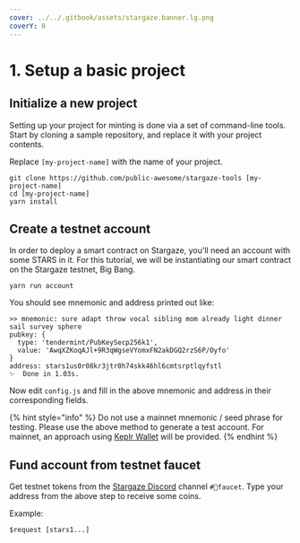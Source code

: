 ```yaml
---
cover: ../../.gitbook/assets/stargaze.banner.lg.png
coverY: 0
---
```


# 1. Setup a basic project

## Initialize a new project

Setting up your project for minting is done via a set of command-line tools. Start by cloning a sample repository, and replace it with your project contents.

Replace `[my-project-name]` with the name of your project.

```
git clone https://github.com/public-awesome/stargaze-tools [my-project-name]
cd [my-project-name]
yarn install
```

## Create a testnet account

In order to deploy a smart contract on Stargaze, you'll need an account with some STARS in it. For this tutorial, we will be instantiating our smart contract on the Stargaze testnet, Big Bang.&#x20;

```
yarn run account
```

You should see mnemonic and address printed out like:

```
>> mnemonic: sure adapt throw vocal sibling mom already light dinner sail survey sphere
pubkey: {
  type: 'tendermint/PubKeySecp256k1',
  value: 'AwqXZKoqAJl+9R3qWgseVYomxFN2akDGQ2rzS6P/Oyfo'
}
address: stars1us0r08kr3jtr0h74skk46hl6cmtsrptlqyfstl
✨  Done in 1.03s.
```

Now edit `config.js` and fill in the above mnemonic and address in their corresponding fields.

{% hint style="info" %}
Do not use a mainnet mnemonic / seed phrase for testing. Please use the above method to generate a test account. For mainnet, an approach using [Keplr Wallet](https://www.keplr.app) will be provided.
{% endhint %}

## Fund account from testnet faucet

Get testnet tokens from the [Stargaze Discord](https://discord.gg/stargaze) channel `#🚰faucet`. Type your address from the above step to receive some coins.

Example:

```
$request [stars1...]

```

